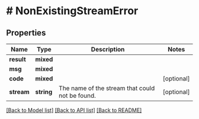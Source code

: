 # # NonExistingStreamError

## Properties

Name | Type | Description | Notes
------------ | ------------- | ------------- | -------------
**result** | **mixed** |  |
**msg** | **mixed** |  |
**code** | **mixed** |  | [optional]
**stream** | **string** | The name of the stream that could not be found. | [optional]

[[Back to Model list]](../../README.md#models) [[Back to API list]](../../README.md#endpoints) [[Back to README]](../../README.md)
